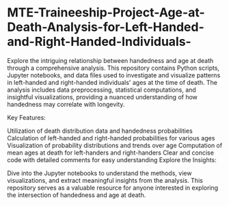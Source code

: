 # MTE-Traineeship-Project-Age-at-Death-Analysis-for-Left-Handed-and-Right-Handed-Individuals-
Explore the intriguing relationship between handedness and age at death through a comprehensive analysis. This repository contains Python scripts, Jupyter notebooks, and data files used to investigate and visualize patterns in left-handed and right-handed individuals' ages at the time of death. The analysis includes data preprocessing, statistical computations, and insightful visualizations, providing a nuanced understanding of how handedness may correlate with longevity.

Key Features:

Utilization of death distribution data and handedness probabilities
Calculation of left-handed and right-handed probabilities for various ages
Visualization of probability distributions and trends over age
Computation of mean ages at death for left-handers and right-handers
Clear and concise code with detailed comments for easy understanding
Explore the Insights:

Dive into the Jupyter notebooks to understand the methods, view visualizations, and extract meaningful insights from the analysis. This repository serves as a valuable resource for anyone interested in exploring the intersection of handedness and age at death.
